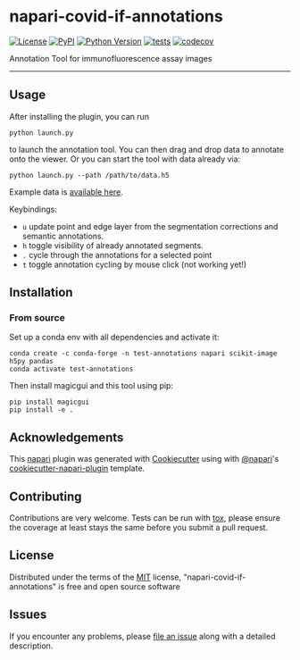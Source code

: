 # napari-covid-if-annotations

[![License](https://img.shields.io/pypi/l/napari-covid-if-annotations.svg?color=green)](https://github.com/napari/napari-covid-if-annotations/raw/master/LICENSE)
[![PyPI](https://img.shields.io/pypi/v/napari-covid-if-annotations.svg?color=green)](https://pypi.org/project/napari-covid-if-annotations)
[![Python Version](https://img.shields.io/pypi/pyversions/napari-covid-if-annotations.svg?color=green)](https://python.org)
[![tests](https://github.com/constantinpape/napari-covid-if-annotations/workflows/tests/badge.svg)](https://github.com/constantinpape/napari-covid-if-annotations/actions)
[![codecov](https://codecov.io/gh/constantinpape/napari-covid-if-annotations/branch/master/graph/badge.svg)](https://codecov.io/gh/constantinpape/napari-covid-if-annotations)

Annotation Tool for immunofluorescence assay images

----------------------------------

## Usage

After installing the plugin, you can run
```
python launch.py
```
to launch the annotation tool. You can then drag and drop data to annotate onto the viewer.
Or you can start the tool with data already via:
```
python launch.py --path /path/to/data.h5
```

Example data is [available here](https://oc.embl.de/index.php/s/IghxebboVxgpraU).

Keybindings:
- `u` update point and edge layer from the segmentation corrections and semantic annotations.
- `h` toggle visibility of already annotated segments.
- `.` cycle through the annotations for a selected point
- `t` toggle annotation cycling by mouse click (not working yet!)


## Installation

### From source

Set up a conda env with all dependencies and activate it:

```
conda create -c conda-forge -n test-annotations napari scikit-image h5py pandas
conda activate test-annotations
```
Then install magicgui and this tool using pip:
```
pip install magicgui
pip install -e .
```

## Acknowledgements

This [napari] plugin was generated with [Cookiecutter] using with [@napari]'s [cookiecutter-napari-plugin] template.

<!--
Don't miss the full getting started guide to set up your new package:
https://github.com/napari/cookiecutter-napari-plugin#getting-started

and review the napari docs for plugin developers:
https://napari.org/docs/plugins/index.html
-->

## Contributing

Contributions are very welcome. Tests can be run with [tox], please ensure
the coverage at least stays the same before you submit a pull request.

## License

Distributed under the terms of the [MIT] license,
"napari-covid-if-annotations" is free and open source software

## Issues

If you encounter any problems, please [file an issue] along with a detailed description.

[napari]: https://github.com/napari/napari
[Cookiecutter]: https://github.com/audreyr/cookiecutter
[@napari]: https://github.com/napari
[MIT]: http://opensource.org/licenses/MIT
[BSD-3]: http://opensource.org/licenses/BSD-3-Clause
[GNU GPL v3.0]: http://www.gnu.org/licenses/gpl-3.0.txt
[GNU LGPL v3.0]: http://www.gnu.org/licenses/lgpl-3.0.txt
[Apache Software License 2.0]: http://www.apache.org/licenses/LICENSE-2.0
[Mozilla Public License 2.0]: https://www.mozilla.org/media/MPL/2.0/index.txt
[cookiecutter-napari-plugin]: https://github.com/napari/cookiecutter-napari-plugin
[file an issue]: https://github.com/constantinpape/napari-covid-if-annotations/issues
[napari]: https://github.com/napari/napari
[tox]: https://tox.readthedocs.io/en/latest/
[pip]: https://pypi.org/project/pip/
[PyPI]: https://pypi.org/
